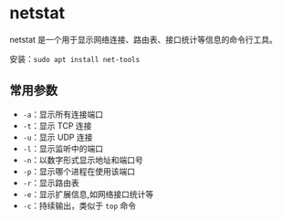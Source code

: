 # netstat

netstat 是一个用于显示网络连接、路由表、接口统计等信息的命令行工具。

安装：`sudo apt install net-tools`

## 常用参数

- `-a`：显示所有连接端口
- `-t`：显示 TCP 连接
- `-u`：显示 UDP 连接
- `-l`：显示监听中的端口
- `-n`：以数字形式显示地址和端口号
- `-p`：显示哪个进程在使用该端口
- `-r`：显示路由表
- `-e`：显示扩展信息,如网络接口统计等
- `-c`：持续输出，类似于 `top` 命令
